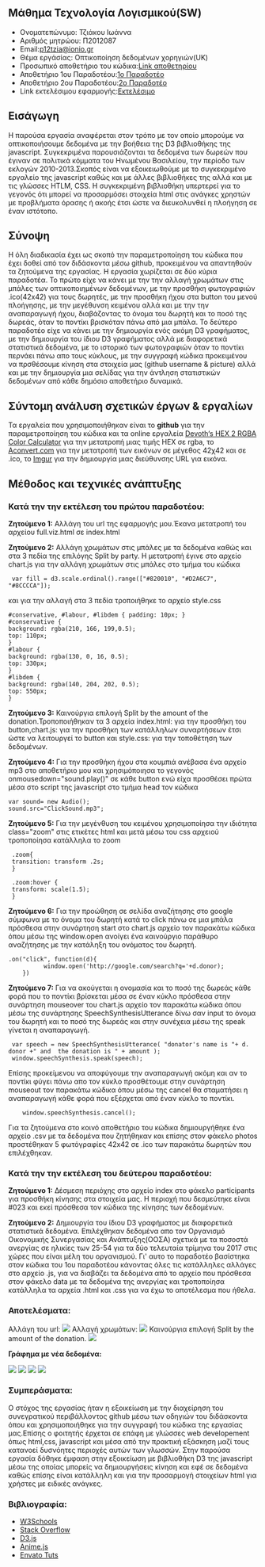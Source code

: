 ## Μάθημα Τεχνολογία Λογισμικού(SW)

* Ονοματεπώνυμο: Τζιάκου Ιωάννα
* Αριθμός μητρώου: Π2012087
* Email:p12tzia@ionio.gr
* Θέμα εργάσίας: Οπτικοποίηση δεδομένων χορηγιών(UK)
* Προσωπικό αποθετήριο του κώδικα:[Link αποθετηρίου](https://github.com/p12tzia/D3js-uk-political-donations)
* Αποθετήριο 1ου Παραδοτέου:[1ο Παραδοτέο](https://github.com/p12tzia/D3js-uk-political-donations/tree/%CE%A0%CE%B1%CF%81%CE%B1%CE%B4%CE%BF%CF%84%CE%AD%CE%BF-1)
* Αποθετήριο 2ου Παραδοτέου:[2ο Παραδοτέο](https://github.com/p12tzia/D3js-uk-political-donations/tree/%CE%A0%CE%B1%CF%81%CE%B1%CE%B4%CE%BF%CF%84%CE%AD%CE%BF-2)
* Link εκτελέσιμου εφαρμογής:[Εκτελέσιμο](https://p12tzia.github.io/D3js-uk-political-donations/)

## Εισάγωγη
Η παρούσα εργασία αναφέρεται στον τρόπο με τον οποίο μπορούμε να οπτικοποιήσουμε δεδομένα με την βοήθεια της D3 βιβλιοθήκης της javascript. Συγκεκριμένα παρουσιάζονται τα δεδομένα των δωρεών που έγιναν σε πολιτικά κόμματα του Ηνωμένου Βασιλείου, την περίοδο των εκλογών 2010-2013.Σκοπός είναι να εξοικειωθούμε με το συγκεκριμένο εργαλείο της javascript καθώς και με άλλες βιβλιοθήκες της αλλά και με τις γλώσσες HTLM, CSS. Η συγκεκριμένη βιβλιοθήκη υπερτερεί για το γεγονός ότι μπορεί να προσαρμόσει στοιχεία html στις ανάγκες χρηστών με προβλήματα όρασης ή ακοής έτσι ώστε να διευκολυνθεί η πλοήγηση σε έναν ιστότοπο. 

## Σύνοψη
Η όλη διαδικασία έχει ως σκοπό την παραμετροποίηση του κώδικα που έχει δοθεί από τον διδάσκοντα μέσω github, προκειμένου να απαντηθούν τα ζητούμενα της εργασίας. Η εργασία χωρίζεται σε δύο κύρια παραδοτέα. Το πρώτο είχε να κάνει με την την αλλαγή χρωμάτων στις μπάλες των οπτικοποιημένων δεδομένων, με την προσθήκη φωτογραφιών .ico(42x42) για τους δωρητές, με την προσθήκη ήχου στα button του μενού πλοήγησης, με την μεγέθυνση κειμένου αλλά και με την την αναπαραγωγή ήχου, διαβάζοντας το όνομα του δωρητή και το ποσό της δωρεάς, όταν το ποντίκι βρισκόταν πάνω από μια μπάλα. Το δεύτερο παραδοτέο είχε να κάνει με την δημιουργία ενός ακόμη D3 γραφήματος, με την δημιουργία του ίδιου D3 γραφήματος αλλά με διαφορετικά στατιστικά δεδομένα, με το ιστορικό των φωτογραφιών όταν το ποντίκι περνάει πάνω απο τους κύκλους, με την συγγραφή κώδικα προκειμένου να πρσθέσουμε κίνηση στα στοιχεία μας (github username & picture) αλλά και με την δημιουργία μια σελίδας για την άντληση στατιστικών δεδομένων από κάθε δημόσιο αποθετήριο δυναμικά.

## Σύντομη ανάλυση σχετικών έργων & εργαλίων
Τα εργαλεία που χρησιμοποιήθηκαν είναι το **github**  για την παραμετροποίηση του κώδικα και τα online εργαλεία  [Devoth‘s HEX 2 RGBA Color Calculator](http://hex2rgba.devoth.com/) για την μετατροπή μιας τιμής HEX σε rgba, το [Αconvert.com](https://www.aconvert.com/icon/#) για την μετατροπή των εικόνων σε μέγεθος 42χ42 και σε .ico, το [Ιmgur](https://imgur.com/) για την δημιουργία μιας διεύθυνσης URL για εικόνα.

## Μέθοδος και τεχνικές ανάπτυξης 
### Κατά την την εκτέλεση του πρώτου παραδοτέου:
**Ζητούμενο 1:** Αλλάγη του url της εφαρμογής μου.Έκανα μετατροπή του αρχείου full.viz.html σε index.html

**Ζητούμενο 2:** Αλλάγη χρωμάτων στις μπάλες με τα δεδομένα καθώς και στα 3 πεδία της επιλόγης Split by party. H μετατροπή έγινε στο αρχείο chart.js για την αλλάγη χρωμάτων στις μπάλες στο τμήμα του κώδικα
     
     var fill = d3.scale.ordinal().range(["#820010", "#D2A6C7", "#8CCCCA"]);
και για την αλλαγή στα 3 πεδία τροποιήθηκε το αρχείο style.css
    
    #conservative, #labour, #libdem { padding: 10px; }
    #conservative {
    background: rgba(210, 166, 199,0.5);
    top: 110px;
    }
    #labour {
    background: rgba(130, 0, 16, 0.5);
    top: 330px;
    }
    #libdem {
    background: rgba(140, 204, 202, 0.5);
    top: 550px;
    }

**Ζητούμενο 3:** Καινούργια επιλογή Split by the amount of the donation.Τροποποιήθηκαν τα 3 αρχεία index.html: για την προσθήκη του button,chart.js: για την προσθήκη των κατάλληλων συναρτήσεων έτσι ώστε να λειτουργεί το button και style.css: για την τοποθέτηση των δεδομένων. 

**Ζητούμενο 4:**  Για την προσθήκη ήχου στα κουμπιά ανέβασα ένα αρχείο mp3 στο αποθετήριο μου και  χρησιμόποιησα το γεγονός onmousedown="sound.play()" σε κάθε button ενώ είχα προσθέσει πρώτα μέσα στο script της javascript στο τμήμα head τον κώδικα 

    var sound= new Audio();
    sound.src="ClickSound.mp3";  
    
**Ζητούμενο 5:** Για την μεγένθυση του κειμένου χρησιμοποίησα την ιδιότητα class="zoom" στις ετικέτες html και μετά μέσω του css αρχειού
τροποποίησα κατάλληλα το zoom

     .zoom{
     transition: transform .2s;
     }

     .zoom:hover {
     transform: scale(1.5);
     }

**Ζητούμενο 6:** Για την προώθηση σε σελίδα αναζήτησης στο google σύμφωνα με το όνομα του δωρητή κατά το click πάνω σε μια μπάλα πρόσθεσα στην συνάρτηση start στο chart.js αρχείο τον παρακάτω κώδικα όπου μέσω της  window.open ανοίγει ένα καινούργιο παράθυρο αναζήτησης με την κατάληξη του ονόματος του δωρητή.

    .on("click", function(d){
			  window.open('http://google.com/search?q='+d.donor);
		})
    
**Ζητούμενο 7:**  Για να ακούγεται η ονομασία και το ποσό της δωρεάς κάθε φορά που το ποντίκι βρίσκεται μέσα σε έναν κύκλο πρόσθεσα στην συνάρτηση mouseover του chart.js αρχείο τον παρακάτω κώδικα όπου μέσω της συνάρτησης SpeechSynthesisUtterance δίνω σαν input το όνομα του δωρητή και το ποσό της δωρεάς και στην συνέχεια μέσω της speak γίνεται η αναπαραγωγή.

     var speech = new SpeechSynthesisUtterance( "donator's name is "+ d. donor +" and  the donation is " + amount );
     window.speechSynthesis.speak(speech);
     
Επίσης προκείμενου να αποφύγουμε την αναπαραγωγή ακόμη και αν το ποντίκι φύγει πάνω απο τον κύκλο προσθέτουμε στην συνάρτηση mouseout τον παρακάτω κώδικα όπου μέσω της cancel θα σταματήσει η αναπαραγωγή κάθε φορά που εξέρχεται από έναν κύκλο το ποντίκι.
        
        window.speechSynthesis.cancel();
 
Για τα ζητούμενα στο κοινό αποθετήριο του κώδικα δημιουργήθηκε ένα αρχείο .csv με τα δεδομένα που ζητήθηκαν και επίσης στον φάκελο photos προστέθηκαν 5 φωτόγραφίες 42x42 σε .ico των παρακάτω δωρητών που επιλέχθηκαν.

### Κατά την την εκτέλεση του δεύτερου παραδοτέου:
**Ζητούμενο 1:** Δέσμεση περιόχης στο αρχείο index στο φάκελο participants για προσθήκη κίνησης στα στοιχεία μας. Η περιοχή που δεσμεύτηκε είναι #023 και εκεί πρόσθεσα τον κώδικα της κίνησης των δεδομένων.

**Ζητούμενο 2:** Δημιουργία του ίδιου D3 γραφήματος με διαφορετικά στατιστικά δεδομένα. Επιλέχθηκαν δεδομένα απο τον Οργανισμό Οικονομικής Συνεργασίας και Ανάπτυξης(ΟΟΣΑ) σχετικά με τα ποσοστά ανεργίας σε ηλικίες των 25-54 για τα δύο τελευταία τρίμηνα του 2017 στις χώρες που είναι μέλη του οργανισμού. Γι' αυτο το παραδοτέο βασίστηκα στον κώδικα του 1ου παραδοτέου κάνοντας όλες τις κατάλληλες αλλάγες στο αρχείο .js, για να διαβάζει τα δεδομένα από το αρχείο που πρόσθεσα στον φάκελο data με τα δεδομένα της ανεργίας και τροποποίησα κατάλληλα τα αρχεία .html και .css για να έχω το αποτέλεσμα που ήθελα.

### Αποτελέσματα:
Αλλάγη του url:
<img src="https://imgur.com/FCHSQSY.png"/>
Αλλαγή χρωμάτων:
<img src="https://imgur.com/Dpid90H.png"/>
Καινούργια επιλογή Split by the amount of the donation.
<img src="https://imgur.com/KTezZrX.png"/>

**Γράφημα με νέα δεδομένα:**

<img src="https://imgur.com/ba6LFsi.png"/>
<img src="https://imgur.com/jNqLuhE.png"/>
<img src="https://imgur.com/ZyPb7h0.png"/>
<img src="https://imgur.com/XgD9ggV.png"/>

### Συμπεράσματα:
Ο στόχος της εργασίας ήταν η εξοικείωση με την διαχείρηση του συνεγρατικού περιβάλλοντος github μέσω των οδηγιών του διδάσκοντα όπου και χρησιμοποιήθηκε για την συγγραφή του κώδικα της εργασίας μας.Επίσης ο φοιτητής έρχεται σε επάφη με γλώσσες web developement όπως html,css, javascript και μέσα από την πρακτική εξάσκηση μαζί τους κατανοεί δυσνόητες περιοχές αυτών των γλωσσών. Στην παρούσα εργασία δόθηκε έμφαση στην εξοικείωση με βιβλιοθήκη D3 της javascript μέσω της οποίας μπορείς να δημιουργήσεις κίνηση και εφέ σε δεδομένα καθώς επίσης είναι κατάλληλη και για την προσαρμογή στοιχείων html για χρήστες με ειδικές ανάγκες. 

### Βιβλιογραφία:
* [W3Schools](https://www.w3schools.com/)
* [Stack Overflow](https://stackoverflow.com/)
* [D3.js](https://d3js.org/)
* [Anime.js](http://animejs.com/)
* [Envato Tuts](https://tutsplus.com/)


